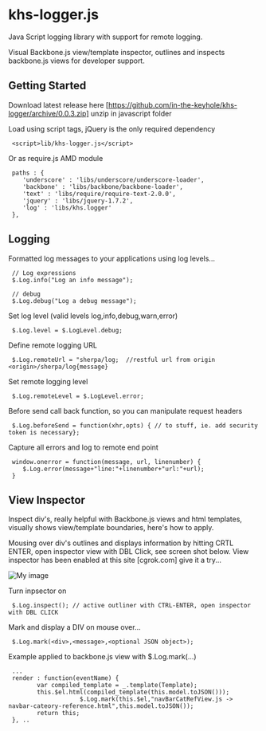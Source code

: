 khs-logger.js
=============

Java Script logging library with support for remote logging. 

Visual Backbone.js view/template inspector, outlines and inspects backbone.js views for developer support. 

Getting Started
---------------

Download latest release here [https://github.com/in-the-keyhole/khs-logger/archive/0.0.3.zip] unzip in javascript folder

Load using script tags, jQuery is the only required dependency

     <script>lib/khs-logger.js</script>
     
Or as require.js AMD module

     paths : {
		'underscore' : 'libs/underscore/underscore-loader',
		'backbone' : 'libs/backbone/backbone-loader',
		'text' : 'libs/require/require-text-2.0.0',
		'jquery' : 'libs/jquery-1.7.2',
		'log' : 'libs/khs.logger'
     },
     

Logging
-------
Formatted log messages to your applications using log levels... 

     // Log expressions 
     $.Log.info("Log an info message");
         
     // debug 
     $.Log.debug("Log a debug message");
          
Set log level (valid levels log,info,debug,warn,error)
 
     $.Log.level = $.LogLevel.debug;    
 
Define remote logging URL
 
     $.Log.remoteUrl = "sherpa/log;  //restful url from origin <origin>/sherpa/log{message}
      
Set remote logging level

     $.Log.remoteLevel = $.LogLevel.error;
     
Before send call back function, so you can manipulate request headers

     $.Log.beforeSend = function(xhr,opts) { // to stuff, ie. add security token is necessary};     
     
Capture all errors and log to remote end point                   
  
     window.onerror = function(message, url, linenumber) {
		$.Log.error(message+"line:"+linenumber+"url:"+url);
	 }


View Inspector
--------------
Inspect div's, really helpful with Backbone.js views and html templates, visually shows view/template boundaries, here's how to apply.

Mousing over div's outlines and displays information by hitting CRTL ENTER, open inspector view with DBL Click, see screen shot below.
View inspector has been enabled at this site [cgrok.com] give it a try...

![My image](https://raw.github.com/in-the-keyhole/khs-logger/master/screen.png)


Turn inpsector on

     $.Log.inspect(); // active outliner with CTRL-ENTER, open inspector with DBL CLICK

Mark and display a DIV on mouse over... 

     $.Log.mark(<div>,<message>,<optional JSON object>);
     
Example applied to backbone.js view with $.Log.mark(...) 
     
     ...
     render : function(eventName) {
			var compiled_template = _.template(Template);
			this.$el.html(compiled_template(this.model.toJSON()));
                        $.Log.mark(this.$el,"navBarCatRefView.js -> navbar-cateory-reference.html",this.model.toJSON());	
			return this;
	 }, ..

